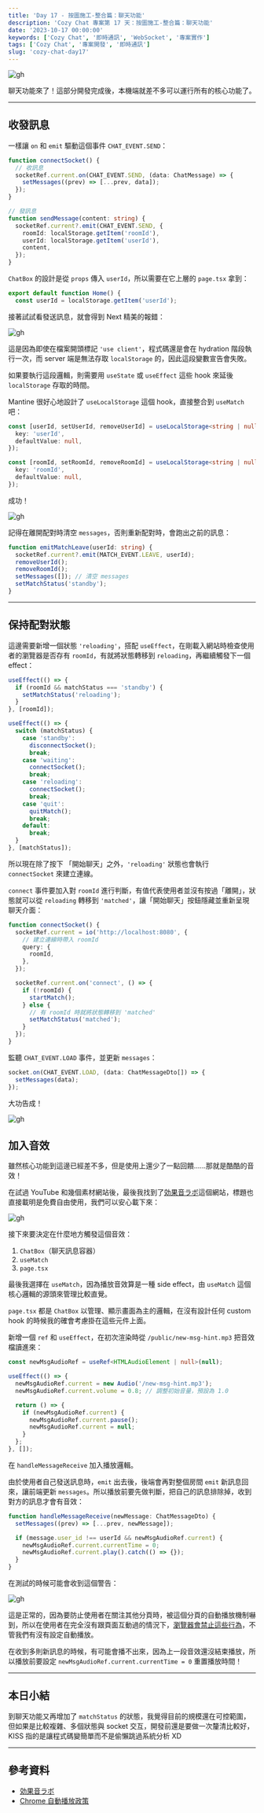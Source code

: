 ```yaml
---
title: 'Day 17 - 按圖施工-整合篇：聊天功能'
description: 'Cozy Chat 專案第 17 天：按圖施工-整合篇：聊天功能'
date: '2023-10-17 00:00:00'
keywords: ['Cozy Chat', '即時通訊', 'WebSocket', '專案實作']
tags: ['Cozy Chat', '專案開發', '即時通訊']
slug: 'cozy-chat-day17'
---
```


![gh](https://raw.githubusercontent.com/penspulse326/penspulse326.github.io/images/1758129486000q34cql.png)

聊天功能來了！這部分開發完成後，本機端就差不多可以運行所有的核心功能了。

---

## 收發訊息

一樣讓 `on` 和 `emit` 驅動這個事件 `CHAT_EVENT.SEND`：

```ts
function connectSocket() {
  // 收訊息
  socketRef.current.on(CHAT_EVENT.SEND, (data: ChatMessage) => {
    setMessages((prev) => [...prev, data]);
  });
}

// 發訊息
function sendMessage(content: string) {
  socketRef.current?.emit(CHAT_EVENT.SEND, {
    roomId: localStorage.getItem('roomId'),
    userId: localStorage.getItem('userId'),
    content,
  });
}
```

`ChatBox` 的設計是從 `props` 傳入 `userId`，所以需要在它上層的 `page.tsx` 拿到：

```ts
export default function Home() {
  const userId = localStorage.getItem('userId');
```

接著試試看發送訊息，就會得到 Next 精美的報錯：

![gh](https://raw.githubusercontent.com/penspulse326/penspulse326.github.io/images/1755144960000hg8fe8.png)

這是因為即使在檔案開頭標記 `'use client'`，程式碼還是會在 hydration 階段執行一次，而 server 端是無法存取 `localStorage` 的，因此這段變數宣告會失敗。

如果要執行這段邏輯，則需要用 `useState` 或 `useEffect` 這些 hook 來延後 `localStorage` 存取的時間。

Mantine 很好心地設計了 `useLocalStorage` 這個 hook，直接整合到 `useMatch` 吧：

```ts
const [userId, setUserId, removeUserId] = useLocalStorage<string | null>({
  key: 'userId',
  defaultValue: null,
});

const [roomId, setRoomId, removeRoomId] = useLocalStorage<string | null>({
  key: 'roomId',
  defaultValue: null,
});
```

成功！

![gh](https://raw.githubusercontent.com/penspulse326/penspulse326.github.io/images/1755151100000at6xe7.png)

記得在離開配對時清空 `messages`，否則重新配對時，會跑出之前的訊息：

```ts
function emitMatchLeave(userId: string) {
  socketRef.current?.emit(MATCH_EVENT.LEAVE, userId);
  removeUserId();
  removeRoomId();
  setMessages([]); // 清空 messages
  setMatchStatus('standby');
}
```

---

## 保持配對狀態

這邊需要新增一個狀態 `'reloading'`，搭配 `useEffect`，在剛載入網站時檢查使用者的瀏覽器是否存有 `roomId`，有就將狀態轉移到 `reloading`，再繼續觸發下一個 effect：

```ts
useEffect(() => {
  if (roomId && matchStatus === 'standby') {
    setMatchStatus('reloading');
  }
}, [roomId]);

useEffect(() => {
  switch (matchStatus) {
    case 'standby':
      disconnectSocket();
      break;
    case 'waiting':
      connectSocket();
      break;
    case 'reloading':
      connectSocket();
      break;
    case 'quit':
      quitMatch();
      break;
    default:
      break;
  }
}, [matchStatus]);
```

所以現在除了按下 「開始聊天」之外，`'reloading'` 狀態也會執行 `connectSocket` 來建立連線。

`connect` 事件要加入對 `roomId` 進行判斷，有值代表使用者並沒有按過「離開」，狀態就可以從 `reloading` 轉移到 `'matched'`，讓「開始聊天」按鈕隱藏並重新呈現聊天介面：

```ts
function connectSocket() {
  socketRef.current = io('http://localhost:8080', {
    // 建立連線時帶入 roomId
    query: {
      roomId,
    },
  });

  socketRef.current.on('connect', () => {
    if (!roomId) {
      startMatch();
    } else {
      // 有 roomId 時就將狀態轉移到 'matched'
      setMatchStatus('matched');
    }
  });
}
```

監聽 `CHAT_EVENT.LOAD` 事件，並更新 `messages`：

```ts
socket.on(CHAT_EVENT.LOAD, (data: ChatMessageDto[]) => {
  setMessages(data);
});
```

大功告成！

![gh](https://raw.githubusercontent.com/penspulse326/penspulse326.github.io/images/1755164760000k0li46.png)

## 加入音效

雖然核心功能到這邊已經差不多，但是使用上還少了一點回饋......那就是酷酷的音效！

在試過 YouTube 和幾個素材網站後，最後我找到了[効果音ラボ](https://soundeffect-lab.info/)這個網站，標題也直接載明是免費自由使用，我們可以安心載下來：

![gh](https://raw.githubusercontent.com/penspulse326/penspulse326.github.io/images/1758092811000vtlht2.png)

接下來要決定在什麼地方觸發這個音效：

1. `ChatBox`（聊天訊息容器）
2. `useMatch`
3. `page.tsx`

最後我選擇在 `useMatch`，因為播放音效算是一種 side effect，由 `useMatch` 這個核心邏輯的源頭來管理比較直覺。

`page.tsx` 都是 `ChatBox` 以管理、顯示畫面為主的邏輯，在沒有設計任何 custom hook 的時候我的確會考慮掛在這些元件上面。

新增一個 `ref` 和 `useEffect`，在初次渲染時從 `/public/new-msg-hint.mp3` 把音效檔讀進來：

```ts
const newMsgAudioRef = useRef<HTMLAudioElement | null>(null);

useEffect(() => {
  newMsgAudioRef.current = new Audio('/new-msg-hint.mp3');
  newMsgAudioRef.current.volume = 0.8; // 調整初始音量，預設為 1.0

  return () => {
    if (newMsgAudioRef.current) {
      newMsgAudioRef.current.pause();
      newMsgAudioRef.current = null;
    }
  };
}, []);
```

在 `handleMessageReceive` 加入播放邏輯。

由於使用者自己發送訊息時，`emit` 出去後，後端會再對整個房間 `emit` 新訊息回來，讓前端更新 `messages`。所以播放前要先做判斷，把自己的訊息排除掉，收到對方的訊息才會有音效：

```ts
function handleMessageReceive(newMessage: ChatMessageDto) {
  setMessages((prev) => [...prev, newMessage]);

  if (message.user_id !== userId && newMsgAudioRef.current) {
    newMsgAudioRef.current.currentTime = 0;
    newMsgAudioRef.current.play().catch(() => {});
  }
}
```

在測試的時候可能會收到這個警告：

![gh](https://raw.githubusercontent.com/penspulse326/penspulse326.github.io/images/175810000400092drtq.png)

這是正常的，因為要防止使用者在關注其他分頁時，被這個分頁的自動播放機制嚇到，所以在使用者在完全沒有跟頁面互動過的情況下，[瀏覽器會禁止這些行為](https://developer.chrome.google.cn/blog/autoplay?hl=zh-tw#web_audio)，不管我們有沒有設定自動播放。

在收到多則新訊息的時候，有可能會播不出來，因為上一段音效還沒結束播放，所以播放前要設定 `newMsgAudioRef.current.currentTime = 0` 重置播放時間！

---

## 本日小結

到聊天功能又再增加了 `matchStatus` 的狀態，我覺得目前的規模還在可控範圍，但如果是比較複雜、多個狀態與 socket 交互，開發前還是要做一次釐清比較好，KISS 指的是讓程式碼變簡單而不是偷懶跳過系統分析 XD

---

## 參考資料

- [効果音ラボ](https://soundeffect-lab.info/)
- [Chrome 自動播放政策](https://developer.chrome.google.cn/blog/autoplay?hl=zh-tw#web_audio)
